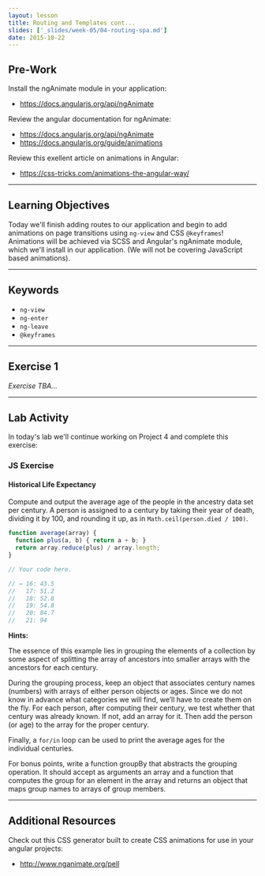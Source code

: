```yaml
---
layout: lesson
title: Routing and Templates cont...
slides: ['_slides/week-05/04-routing-spa.md']
date: 2015-10-22
---
```


## Pre-Work

Install the ngAnimate module in your application:
- https://docs.angularjs.org/api/ngAnimate

Review the angular documentation for ngAnimate:
- https://docs.angularjs.org/api/ngAnimate
- https://docs.angularjs.org/guide/animations

Review this exellent article on animations in Angular:
- https://css-tricks.com/animations-the-angular-way/

---

## Learning Objectives

Today we'll finish adding routes to our application and begin to add animations on page transitions using `ng-view` and  CSS `@keyframes`!
Animations will be achieved via SCSS and Angular's ngAnimate module, which we'll install in our application.
(We will not be covering JavaScript based animations).

---

## Keywords

- `ng-view`
- `ng-enter`
- `ng-leave`
- `@keyframes`

---

## Exercise 1

*Exercise TBA...*

---

## Lab Activity

In today's lab we'll continue working on Project 4 and complete this exercise:

### JS Exercise

#### Historical Life Expectancy

Compute and output the average age of the people in the ancestry data set per century. A person is assigned to a century by taking their year of death, dividing it by 100, and rounding it up, as in `Math.ceil(person.died / 100)`.

```js
function average(array) {
  function plus(a, b) { return a + b; }
  return array.reduce(plus) / array.length;
}

// Your code here.

// → 16: 43.5
//   17: 51.2
//   18: 52.8
//   19: 54.8
//   20: 84.7
//   21: 94
```

**Hints:**

The essence of this example lies in grouping the elements of a collection by some aspect of splitting the array of ancestors into smaller arrays with the ancestors for each century.

During the grouping process, keep an object that associates century names (numbers) with arrays of either person objects or ages. Since we do not know in advance what categories we will find, we’ll have to create them on the fly. For each person, after computing their century, we test whether that century was already known. If not, add an array for it. Then add the person (or age) to the array for the proper century.

Finally, a `for/in` loop can be used to print the average ages for the individual centuries.

For bonus points, write a function groupBy that abstracts the grouping operation. It should accept as arguments an array and a function that computes the group for an element in the array and returns an object that maps group names to arrays of group members.

---

## Additional Resources

Check out this CSS generator built to create CSS animations for use in your angular projects:
- http://www.nganimate.org/pell
